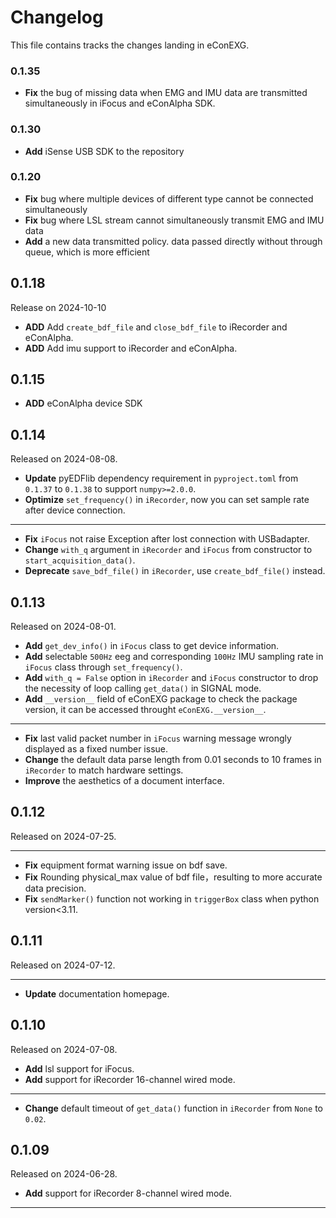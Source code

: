 # Changelog

This file contains tracks the changes landing in eConEXG. 
<!-- released start -->

### 0.1.35

* **Fix** the bug of missing data when EMG and IMU data are transmitted simultaneously in iFocus and eConAlpha SDK.

### 0.1.30

* **Add** iSense USB SDK to the repository

### 0.1.20

* **Fix** bug where multiple devices of different type cannot be connected simultaneously
* **Fix** bug where LSL stream cannot simultaneously transmit EMG and IMU data
* **Add** a new data transmitted policy. data passed directly without through queue, which is more efficient

## 0.1.18

Release on 2024-10-10

* **ADD** Add `create_bdf_file` and `close_bdf_file` to iRecorder and eConAlpha. 
* **ADD** Add imu support to iRecorder and eConAlpha. 

## 0.1.15

* **ADD** eConAlpha device SDK
 
## 0.1.14

Released on 2024-08-08.

<!-- * **Add** `set_callback_handler()` method in `iRecorder` to allow user-defined callback function to be called when device connection lost. -->

* **Update** pyEDFlib dependency requirement in `pyproject.toml` from `0.1.37` to `0.1.38` to support `numpy>=2.0.0`.
* **Optimize** `set_frequency()` in `iRecorder`, now you can set sample rate after device connection.

---

* **Fix** `iFocus` not raise Exception after lost connection with USBadapter.
* **Change** `with_q` argument in `iRecorder` and `iFocus` from constructor to `start_acquisition_data()`.
* **Deprecate** `save_bdf_file()` in `iRecorder`, use `create_bdf_file()` instead.

## 0.1.13

Released on 2024-08-01.

* **Add** `get_dev_info()` in `iFocus` class to get device information.
* **Add** selectable `500Hz` eeg and corresponding `100Hz` IMU sampling rate in `iFocus` class through `set_frequency()`.
* **Add** `with_q = False` option in `iRecorder` and `iFocus` constructor to drop the necessity of loop calling `get_data()` in SIGNAL mode.
* **Add** `__version__` field of eConEXG package to check the package version, it can be accessed throught `eConEXG.__version__`.

---

* **Fix**  last valid packet number in `iFocus` warning message wrongly displayed as a fixed number issue.
* **Change** the default data parse length from 0.01 seconds to 10 frames in `iRecorder` to match hardware settings.
* **Improve** the aesthetics of a document interface.

## 0.1.12

Released on 2024-07-25.

---

* **Fix** equipment format warning issue on bdf save.
* **Fix** Rounding physical_max value of bdf file，resulting to more accurate data precision.
* **Fix** `sendMarker()` function not working in `triggerBox` class when python version<3.11.

## 0.1.11

Released on 2024-07-12.

---

* **Update** documentation homepage.

## 0.1.10

Released on 2024-07-08.

* **Add** lsl support for iFocus. 
* **Add** support for iRecorder 16-channel wired mode.

---

* **Change** default timeout of `get_data()` function in `iRecorder` from `None` to `0.02`.

## 0.1.09

Released on 2024-06-28.

* **Add** support for iRecorder 8-channel wired mode.

---


